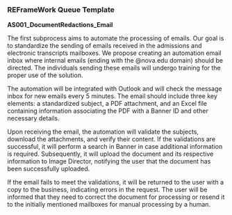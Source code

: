 ### REFrameWork Queue Template ###
**AS001_DocumentRedactions_Email**

The first subprocess aims to automate the processing of emails. Our goal is to standardize the sending of emails received in the admissions and electronic transcripts mailboxes. We propose creating an automation email inbox where internal emails (ending with the @nova.edu domain) should be directed. The individuals sending these emails will undergo training for the proper use of the solution.

The automation will be integrated with Outlook and will check the message inbox for new emails every 5 minutes. The email should include three key elements: a standardized subject, a PDF attachment, and an Excel file containing information associating the PDF with a Banner ID and other necessary details.

Upon receiving the email, the automation will validate the subjects, download the attachments, and verify their content. If the validations are successful, it will perform a search in Banner in case additional information is required. Subsequently, it will upload the document and its respective information to Image Director, notifying the user that the document has been successfully uploaded.

If the email fails to meet the validations, it will be returned to the user with a copy to the business, indicating errors in the request. The user will be informed that they need to correct the document for processing or resend it to the initially mentioned mailboxes for manual processing by a human.



